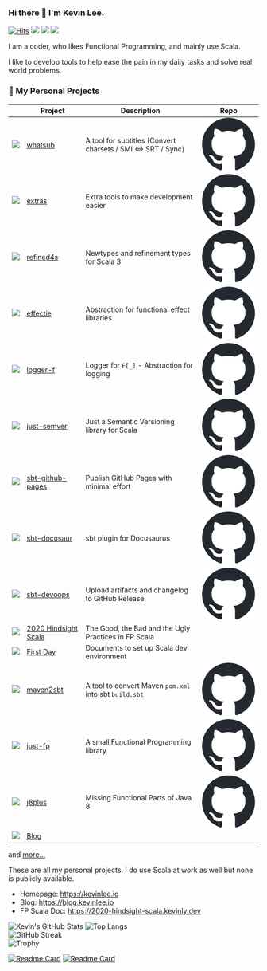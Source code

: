 ### Hi there 👋 I'm Kevin Lee.

[![Hits](https://hits.seeyoufarm.com/api/count/incr/badge.svg?url=https%3A%2F%2Fgithub.com%2Fkevin-lee)](https://hits.seeyoufarm.com)
[![](https://img.shields.io/badge/%F0%9F%8F%A0-Home-blue)](https://kevinlee.io)
[![](https://img.shields.io/badge/%F0%9F%93%99-Blog-green)](https://blog.kevinlee.io)
[![](https://img.shields.io/badge/%F0%9F%93%91-FP%20Scala-red)](https://2020-hindsight-scala.kevinly.dev)

<!--
**kevin-lee/kevin-lee** is a ✨ _special_ ✨ repository because its `README.md` (this file) appears on your GitHub profile.

Here are some ideas to get you started:

- 🔭 I’m currently working on ...
- 🌱 I’m currently learning ...
- 👯 I’m looking to collaborate on ...
- 🤔 I’m looking for help with ...
- 💬 Ask me about ...
- 📫 How to reach me: ...
- 😄 Pronouns: ...
- ⚡ Fun fact: ...
-->

I am a coder, who likes Functional Programming, and mainly use Scala.

I like to develop tools to help ease the pain in my daily tasks and solve real world problems.

### 🔭 My Personal Projects

|                                                                                                                                                                 | Project                                                                                             | Description                                                  | Repo                                                                                                                                                                                                                                                                                   |
|-----------------------------------------------------------------------------------------------------------------------------------------------------------------|-----------------------------------------------------------------------------------------------------|--------------------------------------------------------------|----------------------------------------------------------------------------------------------------------------------------------------------------------------------------------------------------------------------------------------------------------------------------------------|
| <a href="https://whatsub.kevinly.dev" target="_blank"><img src="https://whatsub.kevinly.dev/img/whatsub-logo-96x96.png" /></a>                                  | <a href="https://kevin-lee.github.io/whatsub" target="_blank">whatsub</a>                           | A tool for subtitles (Convert charsets / SMI <=> SRT / Sync) | <a href="https://github.com/kevin-lee/whatsub"><picture><source media="(prefers-color-scheme: dark)" srcset="github-mark-white.svg"><source media="(prefers-color-scheme: light)" srcset="github-mark.svg"><img alt="Project Repository" src="github-mark.svg"></picture></a>          |
| <a href="https://extras.kevinly.dev" target="_blank"><img src="https://extras.kevinly.dev/img/extras-logo-96x96.png" /></a>                                     | <a href="https://kevin-lee.github.io/extras" target="_blank">extras</a>                             | Extra tools to make development easier                       | <a href="https://github.com/kevin-lee/extras"><picture><source media="(prefers-color-scheme: dark)" srcset="github-mark-white.svg"><source media="(prefers-color-scheme: light)" srcset="github-mark.svg"><img alt="Project Repository" src="github-mark.svg"></picture></a>           |
| <a href="https://refined4s.kevinly.dev" target="_blank"><img src="https://refined4s.kevinly.dev/img/refined4s-96x96.png" /></a>                                 | <a href="https://kevin-lee.github.io/refined4s" target="_blank">refined4s</a>                       | Newtypes and refinement types for Scala 3                    | <a href="https://github.com/kevin-lee/refined4s"><picture><source media="(prefers-color-scheme: dark)" srcset="github-mark-white.svg"><source media="(prefers-color-scheme: light)" srcset="github-mark.svg"><img alt="Project Repository" src="github-mark.svg"></picture></a>        |
| <a href="https://effectie.kevinly.dev" target="_blank"><img src="https://effectie.kevinly.dev/img/effectie-logo-96x96.png" /></a>                               | <a href="https://kevin-lee.github.io/effectie" target="_blank">effectie</a>                         | Abstraction for functional effect libraries                  | <a href="https://github.com/kevin-lee/effectie"><picture><source media="(prefers-color-scheme: dark)" srcset="github-mark-white.svg"><source media="(prefers-color-scheme: light)" srcset="github-mark.svg"><img alt="Project Repository" src="github-mark.svg"></picture></a>         |
| <a href="https://logger-f.kevinly.dev" target="_blank"><img src="https://logger-f.kevinly.dev/img/logger-f-96x96.png" /></a>                                    | <a href="https://kevin-lee.github.io/logger-f" target="_blank">logger-f</a>                         | Logger for `F[_]` - Abstraction for logging                  | <a href="https://github.com/kevin-lee/logger-f"><picture><source media="(prefers-color-scheme: dark)" srcset="github-mark-white.svg"><source media="(prefers-color-scheme: light)" srcset="github-mark.svg"><img alt="Project Repository" src="github-mark.svg"></picture></a>         |
| <a href="https://just-semver.kevinly.dev" target="_blank"><img src="https://just-semver.kevinly.dev/img/just-semver-logo-96x96.png" /></a>                      | <a href="https://kevin-lee.github.io/just-semver" target="_blank">just-semver</a>                   | Just a Semantic Versioning library for Scala                 | <a href="https://github.com/kevin-lee/just-semver"><picture><source media="(prefers-color-scheme: dark)" srcset="github-mark-white.svg"><source media="(prefers-color-scheme: light)" srcset="github-mark.svg"><img alt="Project Repository" src="github-mark.svg"></picture></a>      |
| <a href="https://sbt-github-pages.kevinly.dev" target="_blank"><img src="https://sbt-github-pages.kevinly.dev/img/sbt-github-pages-logo-96x96.png" /></a>       | <a href="https://kevin-lee.github.io/sbt-github-pages" target="_blank">sbt-github-pages</a>         | Publish GitHub Pages with minimal effort                     | <a href="https://github.com/kevin-lee/sbt-github-pages"><picture><source media="(prefers-color-scheme: dark)" srcset="github-mark-white.svg"><source media="(prefers-color-scheme: light)" srcset="github-mark.svg"><img alt="Project Repository" src="github-mark.svg"></picture></a> |
| <a href="https://sbt-docusaur.kevinly.dev" target="_blank"><img src="https://sbt-docusaur.kevinly.dev/img/sbt-docusaur-logo-96x96.png" /></a>                   | <a href="https://kevin-lee.github.io/sbt-docusaur" target="_blank">sbt-docusaur</a>                 | sbt plugin for Docusaurus                                    | <a href="https://github.com/kevin-lee/sbt-docusaur"><picture><source media="(prefers-color-scheme: dark)" srcset="github-mark-white.svg"><source media="(prefers-color-scheme: light)" srcset="github-mark.svg"><img alt="Project Repository" src="github-mark.svg"></picture></a>     |
| <a href="https://sbt-devoops.kevinly.dev" target="_blank"><img src="https://sbt-devoops.kevinly.dev/img/sbt-devoops-logo-96x96.png" /></a>                      | <a href="https://kevin-lee.github.io/sbt-devoops" target="_blank">sbt-devoops</a>                   | Upload artifacts and changelog to GitHub Release             | <a href="https://github.com/kevin-lee/sbt-devoops"><picture><source media="(prefers-color-scheme: dark)" srcset="github-mark-white.svg"><source media="(prefers-color-scheme: light)" srcset="github-mark.svg"><img alt="Project Repository" src="github-mark.svg"></picture></a>      |
| <a href="https://2020-hindsight-scala.kevinly.dev" target="_blank"><img src="https://2020-hindsight-scala.kevinly.dev/img/2020-hindsight-logo-96x96.png" /></a> | <a href="https://kevin-lee.github.io/2020-hindsight-scala" target="_blank">2020 Hindsight Scala</a> | The Good, the Bad and the Ugly Practices in FP Scala         |                                                                                                                                                                                                                                                                                        |
| <a href="https://first-day.kevinly.dev" target="_blank"><img src="https://first-day.kevinly.dev/img/first-day-96x96.png" /></a>                                 | <a href="https://kevin-lee.github.io/first-day" target="_blank">First Day</a>                       | Documents to set up Scala dev environment                    |                                                                                                                                                                                                                                                                                        |
| <a href="https://maven2sbt.kevinly.dev" target="_blank"><img src="https://maven2sbt.kevinly.dev/img/maven2sbt-logo-96x96.png" /></a>                            | <a href="https://kevin-lee.github.io/maven2sbt" target="_blank">maven2sbt</a>                       | A tool to convert Maven `pom.xml` into sbt `build.sbt`       | <a href="https://github.com/kevin-lee/maven2sbt"><picture><source media="(prefers-color-scheme: dark)" srcset="github-mark-white.svg"><source media="(prefers-color-scheme: light)" srcset="github-mark.svg"><img alt="Project Repository" src="github-mark.svg"></picture></a>        |
| <a href="https://just-fp.kevinly.dev" target="_blank"><img src="https://just-fp.kevinly.dev/img/just-fp-logo-96x96.png" /></a>                                  | <a href="https://kevin-lee.github.io/just-fp" target="_blank">just-fp</a>                           | A small Functional Programming library                       | <a href="https://github.com/kevin-lee/just-fp"><picture><source media="(prefers-color-scheme: dark)" srcset="github-mark-white.svg"><source media="(prefers-color-scheme: light)" srcset="github-mark.svg"><img alt="Project Repository" src="github-mark.svg"></picture></a>          |
| <a href="https://j8plus.kevinly.dev" target="_blank"><img src="https://j8plus.kevinly.dev/img/j8plus-logo-96x96.png" /></a>                                     | <a href="https://kevin-lee.github.io/j8plus" target="_blank">j8plus</a>                             | Missing Functional Parts of Java 8                           | <a href="https://github.com/kevin-lee/j8plus"><picture><source media="(prefers-color-scheme: dark)" srcset="github-mark-white.svg"><source media="(prefers-color-scheme: light)" srcset="github-mark.svg"><img alt="Project Repository" src="github-mark.svg"></picture></a>           |
| <a href="https://blog.kevinlee.io" target="_blank"><img src="https://blog.kevinlee.io/img/kevin-blog-logo.png" /></a>                                           | <a href="https://blog.kevinlee.io" target="_blank">Blog</a>                                         |                                                              |                                                                                                                                                                                                                                                                                        |

and [more...](https://github.com/kevin-lee?tab=repositories)

These are all my personal projects. I do use Scala at work as well but none is publicly available.

* Homepage: https://kevinlee.io
* Blog: https://blog.kevinlee.io
* FP Scala Doc: https://2020-hindsight-scala.kevinly.dev

<picture>
  <source media="(prefers-color-scheme: dark)" srcset="https://github-readme-stats.vercel.app/api?username=kevin-lee&count_private=true&theme=tokyonight&hide_border=true&hide_rank=true">
  <source media="(prefers-color-scheme: light)" srcset="https://github-readme-stats.vercel.app/api?username=kevin-lee&count_private=true&theme=solarized-light&hide_border=true&hide_rank=true">
  <img alt="Kevin's GitHub Stats" src="https://github-readme-stats.vercel.app/api?username=kevin-lee&count_private=true&theme=solarized-light&hide_border=true&hide_rank=true">
</picture>
<picture>
  <source media="(prefers-color-scheme: dark)" srcset="https://github-readme-stats.vercel.app/api/top-langs/?username=kevin-lee&theme=tokyonight&hide_border=true&layout=compact&langs_count=8">
  <source media="(prefers-color-scheme: light)" srcset="https://github-readme-stats.vercel.app/api/top-langs/?username=kevin-lee&theme=solarized-light&hide_border=true&layout=compact&langs_count=8">
  <img alt="Top Langs" src="https://github-readme-stats.vercel.app/api/top-langs/?username=kevin-lee&theme=solarized-light&hide_border=true&layout=compact&langs_count=8">
</picture>
<br>

<picture>
  <source media="(prefers-color-scheme: dark)" srcset="https://github-readme-streak-stats.herokuapp.com?user=kevin-lee&theme=tokyonight&hide_border=true">
  <source media="(prefers-color-scheme: light)" srcset="https://github-readme-streak-stats.herokuapp.com?user=kevin-lee&theme=solarized-light&hide_border=true">
  <img alt="GitHub Streak" src="https://github-readme-streak-stats.herokuapp.com?user=kevin-lee&theme=solarized-light&hide_border=true">
</picture>
<br>

<picture>
  <source media="(prefers-color-scheme: dark)" srcset="https://github-profile-trophy.vercel.app/?username=kevin-lee&theme=nord&column=4)](https://github.com/ryo-ma/github-profile-trophy">
  <source media="(prefers-color-scheme: light)" srcset="https://github-profile-trophy.vercel.app/?username=kevin-lee&theme=flat&column=4)](https://github.com/ryo-ma/github-profile-trophy">
  <img alt="Trophy" src="https://github-profile-trophy.vercel.app/?username=kevin-lee&theme=flat&column=4)](https://github.com/ryo-ma/github-profile-trophy">
</picture>


[![Readme Card](https://github-readme-stats.vercel.app/api/pin/?username=kevin-lee&repo=refined4s)](https://github.com/kevin-lee/refined4s)
[![Readme Card](https://github-readme-stats.vercel.app/api/pin/?username=kevin-lee&repo=openai4s)](https://github.com/kevin-lee/openai4s)
